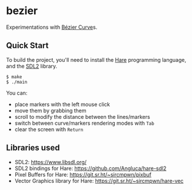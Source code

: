 # bezier

Experimentations with [Bézier Curve](https://en.wikipedia.org/wiki/B%C3%A9zier_curve)s.

## Quick Start

To build the project, you'll need to install the [Hare](https://harelang.org/) programming language, and the [SDL2](https://www.libsdl.org/) library.

```console
$ make
$ ./main
```

You can:
- place markers with the left mouse click
- move them by grabbing them
- scroll to modify the distance between the lines/markers
- switch between curve/markers rendering modes with `Tab`
- clear the screen with `Return`

## Libraries used

- SDL2: https://www.libsdl.org/
- SDL2 bindings for Hare: https://github.com/Angluca/hare-sdl2
- Pixel Buffers for Hare: https://git.sr.ht/~sircmpwn/pixbuf
- Vector Graphics library for Hare: https://git.sr.ht/~sircmpwn/hare-vec
